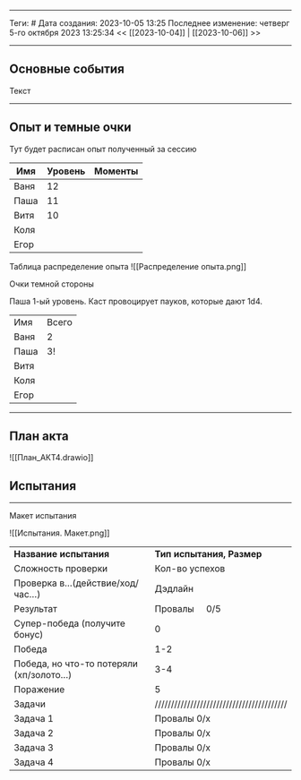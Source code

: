 ___
Теги: #
Дата создания: 2023-10-05 13:25 
Последнее изменение: четверг 5-го октября 2023 13:25:34
<< [[2023-10-04]] | [[2023-10-06]] >> 
___
## Основные события

Текст

---
## Опыт и темные очки

Тут будет расписан опыт полученный за сессию

| Имя  | Уровень | Моменты |
| ---- | ------- | ------- |
| Ваня | 12      |         |
| Паша | 11      |         |
| Витя |    10     |         |
| Коля |         |         |
| Егор |         |         |


Таблица распределение опыта
![[Распределение опыта.png]]

Очки темной стороны 

Паша 1-ый уровень. Каст провоцирует пауков, которые дают 1d4. 

|   |   |
|---|---|
|Имя|Всего|
|Ваня|2|
|Паша|3!|
|Витя||
|Коля||
|Егор||
___
## План акта

![[План_АКТ4.drawio]]


## Испытания

___
Макет испытания

![[Испытания. Макет.png]]

|   |   |
|---|---|
|**Название испытания**|**Тип испытания, Размер**|
|Сложность проверки|Кол-во успехов|
|Проверка в…(действие/ход/час…)|Дэдлайн|
|Результат|Провалы     0/5|
|Супер-победа (получите бонус)|0|
|Победа|1-2|
|Победа, но что-то потеряли (хп/золото…)|3-4|
|Поражение|5|
|Задачи|/////////////////////////////////////////|
|Задача 1|Провалы 0/х|
|Задача 2|Провалы 0/х|
|Задача 3|Провалы 0/х|
|Задача 4|Провалы 0/х|****
